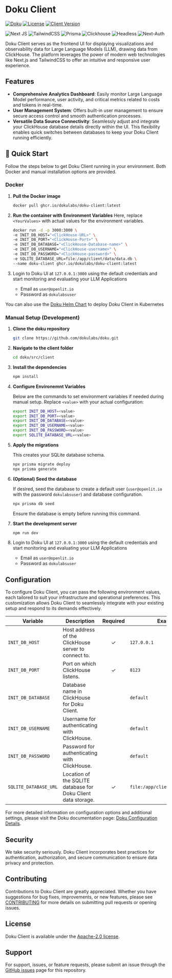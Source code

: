 # Doku Client

[![Doku](https://img.shields.io/badge/Doku-orange)](https://github.com/dokulabs/doku)
[![License](https://img.shields.io/github/license/dokulabs/doku?label=license&logo=github&color=f80&logoColor=fff%22%20alt=%22License)](https://github.com/dokulabs/doku/blob/main/LICENSE)
[![Client Version](https://img.shields.io/github/tag/dokulabs/doku.svg?&label=Version)](https://github.com/dokulabs/doku/tags)

![Next JS](https://img.shields.io/badge/Next-black?style=for-the-badge&logo=next.js&logoColor=white) 
![TailwindCSS](https://img.shields.io/badge/tailwindcss-%2338B2AC.svg?style=for-the-badge&logo=tailwind-css&logoColor=white) 
![Prisma](https://img.shields.io/badge/Prisma-3982CE?style=for-the-badge&logo=Prisma&logoColor=white) 
![Clickhouse](https://img.shields.io/badge/clickhouse-faff69?style=for-the-badge&logo=clickhouse)
![Headless](https://img.shields.io/badge/headlessui-6dc0fd?style=for-the-badge&logo=headlessui)
![Next-Auth](https://img.shields.io/badge/next-auth-2cfefe?style=for-the-badge&logo=next-auth)

Doku Client serves as the frontend UI for displaying visualizations and observability data for Large Language Models (LLM), drawing data from ClickHouse. The platform leverages the power of modern web technologies like Next.js and TailwindCSS to offer an intuitive and responsive user experience.

## Features

- **Comprehensive Analytics Dashboard**: Easily monitor Large Language Model performance, user activity, and critical metrics related to costs and tokens in real-time.
- **User Management System**: Offers built-in user management to ensure secure access control and smooth authentication processes.
- **Versatile Data Source Connectivity**: Seamlessly adjust and integrate your ClickHouse database details directly within the UI. This flexibility enables quick switches between databases to keep your Doku Client running efficiently.

## 🚀 Quick Start

Follow the steps below to get Doku Client running in your environment. Both Docker and manual installation options are provided.


### Docker

1. **Pull the Docker image**
    ```bash
    docker pull ghcr.io/dokulabs/doku-client:latest
    ```

2. **Run the container with Environment Variables**
    Here, replace `<YourValues>` with actual values for the environment variables.
    ```bash
    docker run -d -p 3000:3000 \
    -e INIT_DB_HOST="<ClickHouse-URL>" \
    -e INIT_DB_PORT="<ClickHouse-Port>" \
    -e INIT_DB_DATABASE="<ClickHouse-Database-name>" \
    -e INIT_DB_USERNAME="<ClickHouse-username>" \
    -e INIT_DB_PASSWORD="<ClickHouse-password>" \
    -e SQLITE_DATABASE_URL=file:/app/client/data/data.db \
    --name doku-client ghcr.io/dokulabs/doku-client:latest
    ```

3. Login to Doku UI at `127.0.0.1:3000` using the default credentials and start monitoring and evaluating your LLM Applications
    - Email as `user@openlit.io`
    - Password as `dokulabsuser`

You can also use the [Doku Helm Chart](https://github.com/dokulabs/helm/tree/main/charts/doku) to deploy Doku Client in Kubernetes

### Manual Setup (Development)

1. **Clone the doku repository**
    ```sh
    git clone https://github.com/dokulabs/doku.git
    ```
2. **Navigate to the client folder**
    ```sh
    cd doku/src/client
    ```
3. **Install the dependencies**
    ```sh
    npm install
    ```
4. **Configure Environemnt Variables**

    Below are the commands to set environment variables if needed during manual setup. Replace `<value>` with your actual configuration:
    ```sh
    export INIT_DB_HOST=<value>
    export INIT_DB_PORT=<value>
    export INIT_DB_DATABASE=<value>
    export INIT_DB_USERNAME=<value>
    export INIT_DB_PASSWORD=<value>
    export SQLITE_DATABASE_URL=<value>
    ```
    
5. **Apply the migrations**
    
    This creates your SQLite database schema.
    ```sh
    npx prisma migrate deploy
    npx prisma generate
    ```
6. **(Optional) Seed the database**
    
    If desired, seed the database to create a default user (`user@openlit.io` with the password `dokulabsuser`) and database configuration.
    ```sh
    npx prisma db seed
    ```
    Ensure the database is empty before running this command.

7. **Start the development server**
    ```sh
    npm run dev
    ```
8. Login to Doku UI at `127.0.0.1:3000` using the default credentials and start monitoring and evaluating your LLM Applications
    - Email as `user@openlit.io`
    - Password as `dokulabsuser`

## Configuration

To configure Doku Client, you can pass the following environment values, each tailored to suit your infrastructure and operational preferences. This customization allows Doku Client to seamlessly integrate with your existing setup and respond to its demands effectively.


| Variable             | Description                                                                 | Required | Example                               |
|----------------------|-----------------------------------------------------------------------------|:--------:|---------------------------------------|
| `INIT_DB_HOST`       | Host address of the ClickHouse server to connect to.                        |    ✓     | `127.0.0.1`                           |
| `INIT_DB_PORT`       | Port on which ClickHouse listens.                                           |    ✓     | `8123`                                |
| `INIT_DB_DATABASE`   | Database name in ClickHouse for Doku Client.                                |          | `default`                             |
| `INIT_DB_USERNAME`   | Username for authenticating with ClickHouse.                                |          | `default`                             |
| `INIT_DB_PASSWORD`   | Password for authenticating with ClickHouse.                                |          | `default`                             |
| `SQLITE_DATABASE_URL`| Location of the SQLITE database for Doku Client data storage.               |    ✓     | `file:/app/client/data/data.db`       |

For more detailed information on configuration options and additional settings, please visit the Doku documentation page: [Doku Configuration Details](https://docs.openlit.io/latest/configuration).

## Security

We take security seriously. Doku Client incorporates best practices for authentication, authorization, and secure communication to ensure data privacy and protection.

## Contributing

Contributions to Doku Client are greatly appreciated. Whether you have suggestions for bug fixes, improvements, or new features, please see [CONTRIBUTING](../../CONTRIBUTING.md) for more details on submitting pull requests or opening issues.

## License

Doku Client is available under the [Apache-2.0 license](../../LICENSE).

## Support

For support, issues, or feature requests, please submit an issue through the [GitHub issues](https://github.com/dokulabs/doku/issues) page for this repository.
